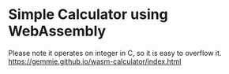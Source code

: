 # Simple Calculator using WebAssembly
Please note it operates on integer in C, so it is easy to overflow it.  
https://gemmie.github.io/wasm-calculator/index.html
